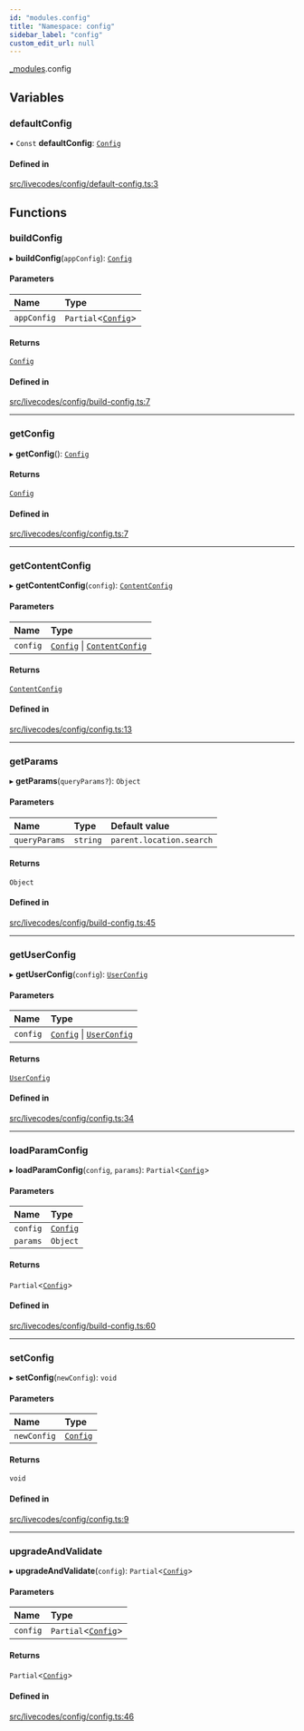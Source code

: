 ```yaml
---
id: "modules.config"
title: "Namespace: config"
sidebar_label: "config"
custom_edit_url: null
---
```


[_modules](../modules/modules.md).config

## Variables

### defaultConfig

• `Const` **defaultConfig**: [`Config`](../interfaces/main.Config.md)

#### Defined in

[src/livecodes/config/default-config.ts:3](https://github.com/live-codes/livecodes/blob/0b19ad3/src/livecodes/config/default-config.ts#L3)

## Functions

### buildConfig

▸ **buildConfig**(`appConfig`): [`Config`](../interfaces/main.Config.md)

#### Parameters

| Name | Type |
| :------ | :------ |
| `appConfig` | `Partial`<[`Config`](../interfaces/main.Config.md)\> |

#### Returns

[`Config`](../interfaces/main.Config.md)

#### Defined in

[src/livecodes/config/build-config.ts:7](https://github.com/live-codes/livecodes/blob/0b19ad3/src/livecodes/config/build-config.ts#L7)

___

### getConfig

▸ **getConfig**(): [`Config`](../interfaces/main.Config.md)

#### Returns

[`Config`](../interfaces/main.Config.md)

#### Defined in

[src/livecodes/config/config.ts:7](https://github.com/live-codes/livecodes/blob/0b19ad3/src/livecodes/config/config.ts#L7)

___

### getContentConfig

▸ **getContentConfig**(`config`): [`ContentConfig`](../interfaces/modules.models.ContentConfig.md)

#### Parameters

| Name | Type |
| :------ | :------ |
| `config` | [`Config`](../interfaces/main.Config.md) \| [`ContentConfig`](../interfaces/modules.models.ContentConfig.md) |

#### Returns

[`ContentConfig`](../interfaces/modules.models.ContentConfig.md)

#### Defined in

[src/livecodes/config/config.ts:13](https://github.com/live-codes/livecodes/blob/0b19ad3/src/livecodes/config/config.ts#L13)

___

### getParams

▸ **getParams**(`queryParams?`): `Object`

#### Parameters

| Name | Type | Default value |
| :------ | :------ | :------ |
| `queryParams` | `string` | `parent.location.search` |

#### Returns

`Object`

#### Defined in

[src/livecodes/config/build-config.ts:45](https://github.com/live-codes/livecodes/blob/0b19ad3/src/livecodes/config/build-config.ts#L45)

___

### getUserConfig

▸ **getUserConfig**(`config`): [`UserConfig`](../interfaces/modules.models.UserConfig.md)

#### Parameters

| Name | Type |
| :------ | :------ |
| `config` | [`Config`](../interfaces/main.Config.md) \| [`UserConfig`](../interfaces/modules.models.UserConfig.md) |

#### Returns

[`UserConfig`](../interfaces/modules.models.UserConfig.md)

#### Defined in

[src/livecodes/config/config.ts:34](https://github.com/live-codes/livecodes/blob/0b19ad3/src/livecodes/config/config.ts#L34)

___

### loadParamConfig

▸ **loadParamConfig**(`config`, `params`): `Partial`<[`Config`](../interfaces/main.Config.md)\>

#### Parameters

| Name | Type |
| :------ | :------ |
| `config` | [`Config`](../interfaces/main.Config.md) |
| `params` | `Object` |

#### Returns

`Partial`<[`Config`](../interfaces/main.Config.md)\>

#### Defined in

[src/livecodes/config/build-config.ts:60](https://github.com/live-codes/livecodes/blob/0b19ad3/src/livecodes/config/build-config.ts#L60)

___

### setConfig

▸ **setConfig**(`newConfig`): `void`

#### Parameters

| Name | Type |
| :------ | :------ |
| `newConfig` | [`Config`](../interfaces/main.Config.md) |

#### Returns

`void`

#### Defined in

[src/livecodes/config/config.ts:9](https://github.com/live-codes/livecodes/blob/0b19ad3/src/livecodes/config/config.ts#L9)

___

### upgradeAndValidate

▸ **upgradeAndValidate**(`config`): `Partial`<[`Config`](../interfaces/main.Config.md)\>

#### Parameters

| Name | Type |
| :------ | :------ |
| `config` | `Partial`<[`Config`](../interfaces/main.Config.md)\> |

#### Returns

`Partial`<[`Config`](../interfaces/main.Config.md)\>

#### Defined in

[src/livecodes/config/config.ts:46](https://github.com/live-codes/livecodes/blob/0b19ad3/src/livecodes/config/config.ts#L46)
